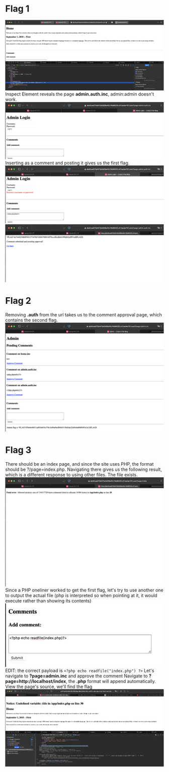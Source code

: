 # Flag 1
![](./images/1.png)
Inspect Element reveals the page **admin.auth.inc**, admin:admin doesn't work.
![](./images/2.png)
Inserting **<?php phpinfo()?>** as a comment and posting it gives us the first flag.
![](./images/3.png)
![](./images/4.png)
# Flag 2
Removing **.auth** from the url takes us to the comment approval page, which contains the second flag.
![](./images/5.png)
# Flag 3
There should be an index page, and since the site uses PHP, the format should be ?/page=index.php.
Navigating there gives us the following result, which is a different response to using other files. The file exists.
![](./images/6.png)
Since a PHP oneliner worked to get the first flag, let's try to use another one to output the actual file (php is interpreted so when pointing at it, it would execute rather than showing its contents)
![](./images/7.png)
EDIT: the correct payload is ```<?php echo readfile("index.php") ?>```
Let's navigate to **?page=admin.inc** and approve the comment
Navigate to **?page=http://localhost/index**, the **.php** format will append automatically.
View the page's source, we'll find the flag
![](./images/9.png)